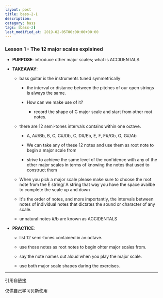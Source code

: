 ```yaml
---
layout: post
title: bass-2-1
description: 
category: bass
tags: [bass-2]
last_modified_at: 2019-02-05T00:00:00+00:00
---
```


### __Lesson 1 - The 12 major scales explained__

- **PURPOSE**: introduce other major scales; what is ACCIDENTALS. 

- **TAKEAWAY**: 

    - bass guitar is the instruments tuned symmetrically

        - the interval or distance between the pitches of our open strings is always the same. 

        - How can we make use of it? 

            - record the shape of C major scale and start from other root notes. 

    - there are 12 semi-tones intervals contains within one octave. 

        - A, A#/Bb, B, C, C#/Db, C, D#/Eb, E, F, F#/Gb, G, G#/Ab

        - We can take any of these 12 notes and use them as root note to begin a major scale from

        - strive to achieve the same level of the confidence with any of the other major scales in terms of knowing the notes that used to construct them
    
    - When you pick a major scale please make sure to choose the root note from the E string/ A string that way you have the space availbe to complete the scale up and down

    - It's the order of notes, and more importantly, the intervals between notes of individual notes that dictates the sound or character of any scale. 

    - unnatural notes #/b are known as ACCIDENTALS

- **PRACTICE**: 

    - list 12 semi-tones contained in an octave.

    - use those notes as root notes to begin ohter major scales from.

    - say the note names out aloud when you play the major scale. 

    - use both major scale shapes during the exercises.

<hr>

引用自[链接](https://www.youtube.com/playlist?list=PLImrzCNnL5PnVQNFhaxgOa1iJV4zMolw-)

仅供自己学习贝斯使用


